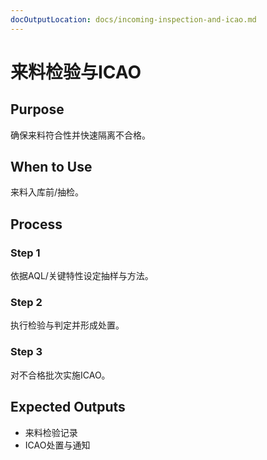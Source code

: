 ```yaml
---
docOutputLocation: docs/incoming-inspection-and-icao.md
---
```


# 来料检验与ICAO

## Purpose

确保来料符合性并快速隔离不合格。

## When to Use

来料入库前/抽检。

## Process

### Step 1

依据AQL/关键特性设定抽样与方法。

### Step 2

执行检验与判定并形成处置。

### Step 3

对不合格批次实施ICAO。

## Expected Outputs

- 来料检验记录
- ICAO处置与通知

